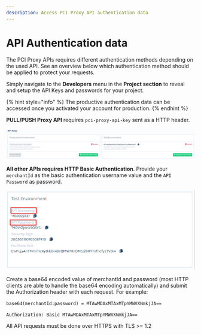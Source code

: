```yaml
---
description: Access PCI Proxy API authentication data
---
```


# API Authentication data

The PCI Proxy APIs requires different authentication methods depending on the used API. See an overview below which authentication method should be applied to protect your requests.   
  
Simply navigate to the **Developers** menu in the **Project section** to reveal and setup the API Keys and passwords for your project. 

{% hint style="info" %}
The productive authentication data can be accessed once you activated your account for production. 
{% endhint %}

  
**PULL/PUSH Proxy API** requires `pci-proxy-api-key` sent as a HTTP header. 

![pci-proxy-api-key](../../.gitbook/assets/image%20%281%29.png)

**All other APIs requires HTTP Basic Authentication**. Provide your `merchantId` as the basic authentication username value and the `API Password` as password. 

![API Username and API Password](../../.gitbook/assets/image%20%283%29.png)

Create a base64 encoded value of merchantId and password \(most HTTP clients are able to handle the base64 encoding automatically\) and submit the Authorization header with each request. For example:

```text
base64(merchantId:password) = MTAwMDAxMTAxMTpYMWVXNmkjJA==
```

```text
Authorization: Basic MTAwMDAxMTAxMTpYMWVXNmkjJA==
```

All API requests must be done over HTTPS with TLS &gt;= 1.2

